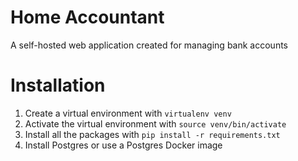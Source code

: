 # Home Accountant

A self-hosted web application created for managing bank accounts


# Installation
1. Create a virtual environment with ```virtualenv venv```
2. Activate the virtual environment with ```source venv/bin/activate```
3. Install all the packages with ```pip install -r requirements.txt```
4. Install Postgres or use a Postgres Docker image